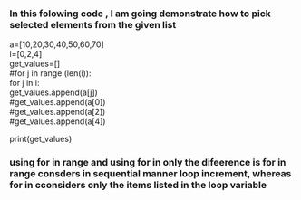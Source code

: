 <h3>In this folowing code , I am going demonstrate how to pick selected elements from the given list</h3>

a=[10,20,30,40,50,60,70]<br/>
i=[0,2,4]<br/>
get_values=[]<br/>
#for j in range (len(i)):<br/>
for j in i:<br/>
    get_values.append(a[j])<br/>
#get_values.append(a[0])<br/>
#get_values.append(a[2])<br/>
#get_values.append(a[4])<br/>

print(get_values)<br/>

<h3>using for in range and using for in only the difeerence is for in range consders in sequential manner loop increment, whereas for in cconsiders only the items listed in the loop variable</h3>
